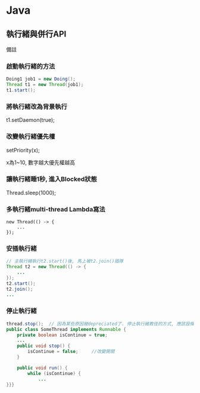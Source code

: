 # Java #
## 執行緒與併行API

備註


### 啟動執行緒的方法
```java
Doing1 job1 = new Doing();
Thread t1 = new Thread(job1);
t1.start();
```


### 將執行緒改為背景執行

t1.setDaemon(true);


### 改變執行緒優先權

setPriority(x);

x為1~10, 數字越大優先權越高


### 讓執行緒睡1秒, 進入Blocked狀態

Thread.sleep(1000); 


### 多執行緒multi-thread Lambda寫法

```
new Thread(() -> {
    ...
});
```


### 安插執行緒

```java
// 主執行緒執行t2.start()後, 馬上被t2.join()插隊
Thread t2 = new Thread(() -> {
    ...
});
t2.start();
t2.join();
...
```


### 停止執行緒

```java
thread.stop();  // 因為某些原因被depreciated了. 停止執行緒教佳的方式, 應該設條件, 讓他達成條件時停止
public class SomeThread implements Runnable {
    private boolean isContinue = true;
    ...
    public void stop() {
        isContinue = false;     //改變開關
    }

    public void run() {
        while (isContinue) {    
            ...
}}}
```












